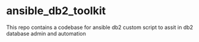 # ansible_db2_toolkit
This repo contains a codebase for ansible db2 custom script to assit in db2 database admin and automation
